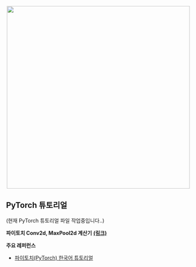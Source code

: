 <div align="center">
<img width="500" src="https://upload.wikimedia.org/wikipedia/commons/thumb/c/c6/PyTorch_logo_black.svg/2560px-PyTorch_logo_black.svg.png"/>
</div>

## PyTorch 튜토리얼

(현재 PyTorch 튜토리얼 파일 작업중입니다..)


**파이토치 Conv2d, MaxPool2d 계산기** [**(링크)**](https://bit.ly/torch-calc)


**주요 레퍼런스**
- [파이토치(PyTorch) 한국어 튜토리얼](https://tutorials.pytorch.kr/)
